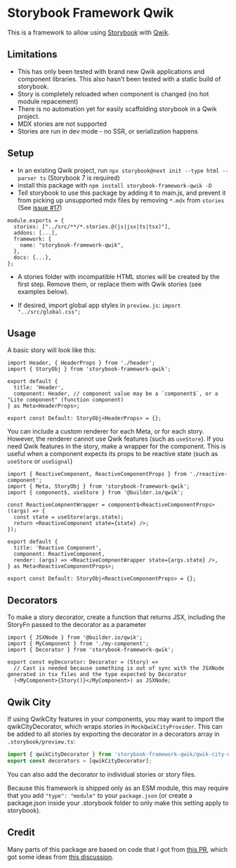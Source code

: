 # Storybook Framework Qwik

This is a framework to allow using [Storybook](https://storybook.js.org/) with [Qwik](https://qwik.builder.io/).

## Limitations

- This has only been tested with brand new Qwik applications and component libraries. This also hasn't been tested with a static build of storybook.
- Story is completely reloaded when component is changed (no hot module repacement)
- There is no automation yet for easily scaffolding storybook in a Qwik project.
- MDX stories are not supported
- Stories are run in dev mode - no SSR, or serialization happens

## Setup

- In an existing Qwik project, run `npx storybook@next init --type html --parser ts` (Storybook 7 is required)
- install this package with `npm install storybook-framework-qwik -D`
- Tell storybook to use this package by adding it to main.js, and prevent it from picking up unsupported mdx files by removing `*.mdx` from `stories` (See [issue #17](https://github.com/literalpie/storybook-framework-qwik/issues/17))

```
module.exports = {
  stories: ["../src/**/*.stories.@(js|jsx|ts|tsx)"],
  addons: [...],
  framework: {
    name: "storybook-framework-qwik",
  },
  docs: {...},
};

```

- A stories folder with incompatible HTML stories will be created by the first step. Remove them, or replace them with Qwik stories (see examples below).

- If desired, import global app styles in `preview.js`: `import "../src/global.css";`

## Usage

A basic story will look like this:

```tsx
import Header, { HeaderProps } from './header';
import { StoryObj } from 'storybook-framework-qwik';

export default {
  title: 'Header',
  component: Header, // component value may be a `component$`, or a "Lite component" (function component)
} as Meta<HeaderProps>;

export const Default: StoryObj<HeaderProps> = {};
```

You can include a custom renderer for each Meta, or for each story. However, the renderer cannot use Qwik features (such as `useStore`). If you need Qwik features in the story, make a wrapper for the component. This is useful when a component expects its props to be reactive state (such as `useStore` or `useSignal`)

```tsx
import { ReactiveComponent, ReactiveComponentProps } from './reactive-component';
import { Meta, StoryObj } from 'storybook-framework-qwik';
import { component$, useStore } from '@builder.io/qwik';

const ReactiveCompnentWrapper = component$<ReactiveComponentProps>((args) => {
  const state = useStore(args.state);
  return <ReactiveComponent state={state} />;
});

export default {
  title: 'Reactive Component',
  component: ReactiveComponent,
  render: (args) => <ReactiveCompnentWrapper state={args.state} />,
} as Meta<ReactiveComponentProps>;

export const Default: StoryObj<ReactiveComponentProps> = {};
```

## Decorators

To make a story decorator, create a function that returns JSX, including the StoryFn passed to the decorator as a parameter

```tsx
import { JSXNode } from '@builder.io/qwik';
import { MyComponent } from './my-component';
import { Decorator } from 'storybook-framework-qwik';

export const myDecorator: Decorator = (Story) =>
  // Cast is needed because something is out of sync with the JSXNode generated in tsx files and the type expected by Decorator
  (<MyComponent>{Story()}</MyComponent>) as JSXNode;
```

## Qwik City

If using QwikCity features in your components, you may want to import the qwikCityDecorator, which wraps stories in `MockQwikCityProvider`. This can be added to all stories by exporting the decorator in a decorators array in `.storybook/preview.ts`:

```ts
import { qwikCityDecorator } from 'storybook-framework-qwik/qwik-city-decorator';
export const decorators = [qwikCityDecorator];
```

You can also add the decorator to individual stories or story files.

Because this framework is shipped only as an ESM module, this may require that you add `"type": "module"` to your `package.json` (or create a package.json inside your .storybook folder to only make this setting apply to storybook).

## Credit

Many parts of this package are based on code that I got from [this PR](https://github.com/BuilderIO/qwik/pull/2381), which got some ideas from [this discussion](https://github.com/BuilderIO/qwik/discussions/787).
